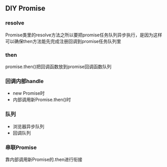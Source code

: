 ## DIY Promise

### resolve

Promise类里的resolve方法之所以要把promise任务队列异步执行，是因为这样可以确保then方法能先完成注册回调到promise任务队列里

### then
promise.then()把回调函数放到promise回调函数队列


### 回调内部handle
- new Promise时
- 内部调用新Promise.then()时

### 队列
- 浏览器异步队列
- 回调队列

### 串联Promise
靠内部调用新Promise的.then进行衔接